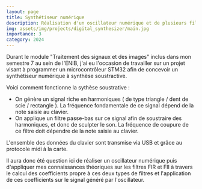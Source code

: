 ```yaml
---
layout: page
title: Synthétiseur numérique
description: Réalisation d'un oscillateur numérique et de plusieurs filtres numériquess
img: assets/img/projects/digital_synthesizer/main.jpg
importance: 3
category: 2024
---
```


Durant le module "Traitement des signaux et des images" inclus dans mon semestre 7 au sein de l'ENIB, j'ai eu l'occasion de travailler sur un projet visant à programmer un microcontrôleur STM32 afin de concevoir un synthétiseur numérique à synthèse soustractive.

Voici comment fonctionne la sythèse soustrative :
- On génère un signal riche en harmoniques ( de type triangle / dent de scie / rectangle ). La fréquence fondamentale de ce signal dépend de la note saisie au clavier.
- On applique un filtre passe-bas sur ce signal afin de soustraire des harmoniques, et donc de sculpter le son. La fréquence de coupure de ce filtre doit dépendre de la note saisie au clavier.

L'ensemble des données du clavier sont transmise via USB et grâce au protocole midi à la carte.

Il aura donc été question ici de réaliser un oscillateur numérique puis d'appliquer mes connaissances théoriques sur les filtres FIR et FII à travers le calcul des coefficients propre à ces deux types de filtres et l'application de ces coefficients sur le signal généré par l'oscillateur.